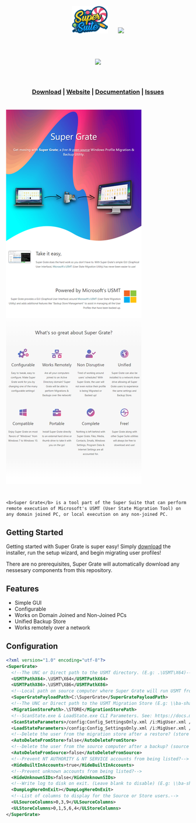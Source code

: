 <p align="center">  <br>
  <img height="74" src="https://raw.githubusercontent.com/krisdb2009/documentation/master/images/supersweet.png">
  &nbsp;&nbsp;&nbsp;&nbsp;&nbsp;
  <img height="80" src="https://raw.githubusercontent.com/belowaverage-org/SuperGrate/master/SuperGrate/Images/supergrate.ico">
  <br><br><p>
<h1 align="center">
  <img src="https://belowaverage.visualstudio.com/SuperGrate/_apis/build/status/belowaverage-org.SuperGrate?branchName=master"><br><br>
</h1>
<h3 align="center">
  <a href="https://github.com/belowaverage-org/SuperGrate/releases">Download</a> | <a href="https://belowaverage.org/software/supergrate">Website</a> | <a href="https://github.com/belowaverage-org/SuperGrate/wiki">Documentation</a> | <a href="https://github.com/belowaverage-org/SuperGrate/issues">Issues</a>
</h3>

<h1></h1>
  <img src="https://raw.githubusercontent.com/krisdb2009/documentation/master/supergrate/promo.png">
  <h1></h1>


  
    <b>Super Grate</b> is a tool part of the Super Suite that can perform remote execution of Microsoft's USMT (User State Migration Tool) on any domain joined PC, or local execution on any non-joined PC.
  </p>
  <h2>Getting Started</h2>
  <p>Getting started with Super Grate is super easy! Simply <a href="https://github.com/belowaverage-org/SuperGrate/releases">download</a> the installer, run the setup wizard, and begin migrating user profiles! </p>
  <p>There are no prerequisites, Super Grate will automatically download any nessesary components from this repository.</p>
  <h2>Features</h2>
  <ul>
    <li>Simple GUI</li>
    <li>Configurable</li>
    <li>Works on Domain Joined and Non-Joined PCs</li>
    <li>Unified Backup Store</li>
    <li>Works remotely over a network</li>
  </ul>
  <h2>Configuration</h2>

```xml
<?xml version="1.0" encoding="utf-8"?>
<SuperGrate>
  <!--The UNC or Direct path to the USMT directory. (E.g: .\USMT\X64)-->
  <USMTPathX64>.\USMT\X64</USMTPathX64>
  <USMTPathX86>.\USMT\X86</USMTPathX86>
  <!--Local path on source computer where Super Grate will run USMT from. (E.g: C:\SuperGrate)-->
  <SuperGratePayloadPath>C:\SuperGrate</SuperGratePayloadPath>
  <!--The UNC or Direct path to the USMT Migration Store (E.g: \\ba-share\s$ or .\STORE)-->
  <MigrationStorePath>.\STORE</MigrationStorePath>
  <!--ScanState.exe & LoadState.exe CLI Parameters. See: https://docs.microsoft.com/en-us/windows/deployment/usmt/usmt-command-line-syntax -->
  <ScanStateParameters>/config:Config_SettingsOnly.xml /i:MigUser.xml /c /r:3 /o</ScanStateParameters>
  <LoadStateParameters>/config:Config_SettingsOnly.xml /i:MigUser.xml /c /r:3 /lac /lae</LoadStateParameters>
  <!--Delete the user from the migration store after a restore? (store to destination)-->
  <AutoDeleteFromStore>false</AutoDeleteFromStore>
  <!--Delete the user from the source computer after a backup? (source to store)-->
  <AutoDeleteFromSource>false</AutoDeleteFromSource>
  <!--Prevent NT AUTHORITY & NT SERVICE accounts from being listed?-->
  <HideBuiltInAccounts>true</HideBuiltInAccounts>
  <!--Prevent unknown accounts from being listed?-->
  <HideUnknownSIDs>false</HideUnknownSIDs>
  <!--Write log to disk on exit. (Leave blank to disable) (E.g: \\ba-share\s$\Logs or .\Logs)-->
  <DumpLogHereOnExit></DumpLogHereOnExit>
  <!--List of columns to display for the Source or Store users.-->
  <ULSourceColumns>0,3,9</ULSourceColumns>
  <ULStoreColumns>0,1,5,6,4</ULStoreColumns>
</SuperGrate>
```

